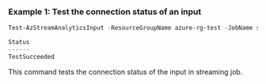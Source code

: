 ### Example 1: Test the connection status of an input
```powershell
Test-AzStreamAnalyticsInput -ResourceGroupName azure-rg-test -JobName sajob-01-pwsh -Name input-01

Status
------
TestSucceeded
```

This command tests the connection status of the input in streaming job.
